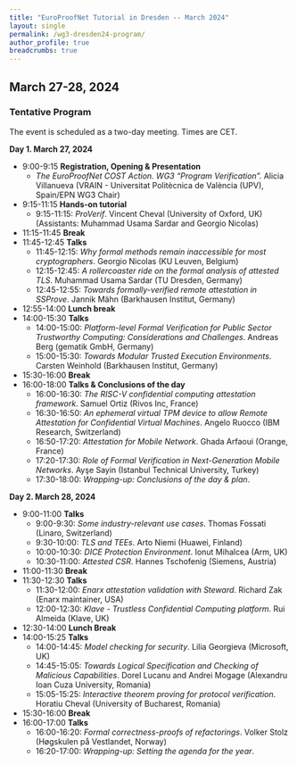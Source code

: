 ```yaml
---
title: "EuroProofNet Tutorial in Dresden -- March 2024"
layout: single
permalink: /wg3-dresden24-program/
author_profile: true
breadcrumbs: true
---
```


## March 27-28, 2024

### Tentative Program

The event is scheduled as a two-day meeting. Times are CET.

**Day 1. March 27, 2024**

* 9:00-9:15 **Registration, Opening & Presentation**
  - *The EuroProofNet COST Action. WG3 “Program Verification”.* Alicia Villanueva (VRAIN - Universitat Politècnica de València (UPV), Spain/EPN WG3 Chair)
* 9:15-11:15 **Hands-on tutorial**
  - 9:15-11:15: *ProVerif*. Vincent Cheval (University of Oxford, UK) (Assistants: Muhammad Usama Sardar and Georgio Nicolas)
* 11:15-11:45 **Break**
* 11:45-12:45 **Talks**
  - 11:45-12:15: *Why formal methods remain inaccessible for most cryptographers*. Georgio Nicolas (KU Leuven, Belgium)
  - 12:15-12:45: *A rollercoaster ride on the formal analysis of attested TLS*. Muhammad Usama Sardar (TU Dresden, Germany)
  - 12:45-12:55: *Towards formally-verified remote attestation in SSProve*. Jannik Mähn (Barkhausen Institut, Germany)
* 12:55-14:00 **Lunch break** 
* 14:00-15:30 **Talks** 
  - 14:00-15:00: *Platform-level Formal Verification for Public Sector Trustworthy Computing: Considerations and Challenges*. Andreas Berg (gematik GmbH, Germany)
  - 15:00-15:30: *Towards Modular Trusted Execution Environments*. Carsten Weinhold (Barkhausen Institut, Germany)
* 15:30-16:00 **Break** 
* 16:00-18:00 **Talks & Conclusions of the day**
  - 16:00-16:30: *The RISC-V confidential computing attestation framework*. Samuel	Ortiz	(Rivos Inc, France)
  - 16:30-16:50: *An ephemeral virtual TPM device to allow Remote Attestation for Confidential Virtual Machines*. Angelo Ruocco (IBM Research, Switzerland)
  - 16:50-17:20: *Attestation for Mobile Network*. Ghada Arfaoui (Orange, France)
  - 17:20-17:30: *Role of Formal Verification in Next-Generation Mobile Networks*. Ayşe Sayin (Istanbul Technical University, Turkey)
  - 17:30-18:00: *Wrapping-up: Conclusions of the day & plan*. 

**Day 2. March 28, 2024**
* 9:00-11:00 **Talks** 
  - 9:00-9:30: *Some industry-relevant use cases*. Thomas Fossati (Linaro, Switzerland)
  - 9:30-10:00: *TLS and TEEs*. Arto Niemi (Huawei, Finland)
  - 10:00-10:30: *DICE Protection Environment*. Ionut Mihalcea (Arm, UK)
  - 10:30-11:00: *Attested CSR*. Hannes Tschofenig (Siemens, Austria)
* 11:00-11:30 **Break**
* 11:30-12:30 **Talks**
  - 11:30-12:00: *Enarx attestation validation with Steward*. Richard Zak (Enarx maintainer, USA)
  - 12:00-12:30: *Klave - Trustless Confidential Computing platform*. Rui Almeida (Klave, UK)
* 12:30-14:00 **Lunch Break**
* 14:00-15:25 **Talks** 
  - 14:00-14:45: *Model checking for security*. Lilia Georgieva (Microsoft, UK)
  - 14:45-15:05: *Towards Logical Specification and Checking of Malicious Capabilities*. Dorel Lucanu and Andrei Mogage (Alexandru Ioan Cuza University, Romania)
  - 15:05-15:25: *Interactive theorem proving for protocol verification*. Horatiu Cheval (University of Bucharest, Romania)
* 15:30-16:00 **Break**
* 16:00-17:00 **Talks** 
  - 16:00-16:20: *Formal correctness-proofs of refactorings*. Volker Stolz (Høgskulen på Vestlandet, Norway)
  - 16:20-17:00: *Wrapping-up: Setting the agenda for the year*. 
  

